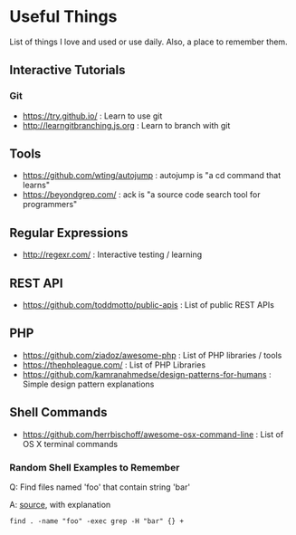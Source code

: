 # Useful Things

List of things I love and used or use daily. Also, a place to remember them.

## Interactive Tutorials
### Git
* <https://try.github.io/> : Learn to use git
* <http://learngitbranching.js.org> : Learn to branch with git

## Tools
* <https://github.com/wting/autojump> : autojump is "a cd command that learns"
* <https://beyondgrep.com/> : ack is "a source code search tool for programmers"

## Regular Expressions
* <http://regexr.com/> : Interactive testing / learning

## REST API
* <https://github.com/toddmotto/public-apis> : List of public REST APIs

## PHP
* <https://github.com/ziadoz/awesome-php> : List of PHP libraries / tools
* <https://thephpleague.com/> : List of PHP Libraries
* <https://github.com/kamranahmedse/design-patterns-for-humans> : Simple design pattern explanations
## Shell Commands
* <https://github.com/herrbischoff/awesome-osx-command-line> : List of OS X terminal commands

### Random Shell Examples to Remember
Q: Find files named 'foo' that contain string 'bar'

A: [source](http://unix.stackexchange.com/a/248763), with explanation
```
find . -name "foo" -exec grep -H "bar" {} +
```
